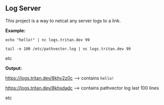## Log Server

This project is a way to netcat any server logs to a link.

**Example:**

`echo "hello!" | nc logs.tritan.dev 99`

`tail -n 100 /etc/pathvector.log | nc logs.tritan.dev 99`

etc

**Output:**

https://logs.tritan.dev/8khv2z0c --> contains `hello!`

https://logs.tritan.dev/8khsdadc --> contains pathvector log last 100 lines

etc
